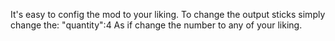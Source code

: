 It's easy to config the mod to your liking.
To change the output sticks simply change the:
"quantity":4
As if change the number to any of your liking.
